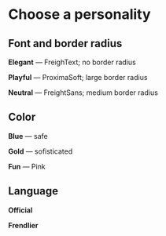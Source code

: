 # Choose a personality

## Font and border radius

**Elegant** — FreighText; no border radius


**Playful** — ProximaSoft; large border radius


**Neutral** — FreightSans; medium border radius


## Color

**Blue** — safe


**Gold** — sofisticated


**Fun** — Pink


## Language

**Official**


**Frendlier**
